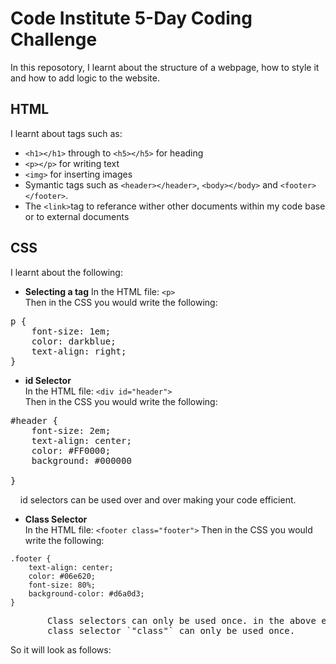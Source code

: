 # Code Institute 5-Day Coding Challenge
In this reposotory, I learnt about the structure of a webpage, how to style it and how to add logic to the website. 

## HTML
I learnt about tags such as:<br> 

+ `<h1></h1>` through to `<h5></h5>` for heading
+ `<p></p>` for writing text
+ `<img>` for inserting images
+ Symantic tags such as `<header></header>`, `<body></body>` and `<footer></footer>`.
+ The `<link>`tag to referance wither other documents within my code base or to external documents

## CSS
I learnt about the following:<br>

+ <strong>Selecting a tag</strong>
In the HTML file: `<p>`<br>
Then in the CSS you would write the following:<br>
<pre>p {
    font-size: 1em;
    color: darkblue;
    text-align: right;
}</pre>
+ <strong>id Selector</strong><br>
In the HTML file: `<div id="header">`<br>
Then in the CSS you would write the following:<br>
<pre>#header {
    font-size: 2em;
    text-align: center;
    color: #FF0000;
    background: #000000
    
}
</pre>
&nbsp; &nbsp; id selectors can be used over and over making your code efficient.
+ <strong>Class Selector</strong><br>
In the HTML file:
`<footer class="footer">`
Then in the CSS you would write the following:<br>
```
.footer {
    text-align: center;
    color: #06e620;
    font-size: 80%;
    background-color: #d6a0d3;
}
```

<pre>       Class selectors can only be used once. in the above example, the 
       class selector `"class"` can only be used once.</pre>
So it will look as follows:








